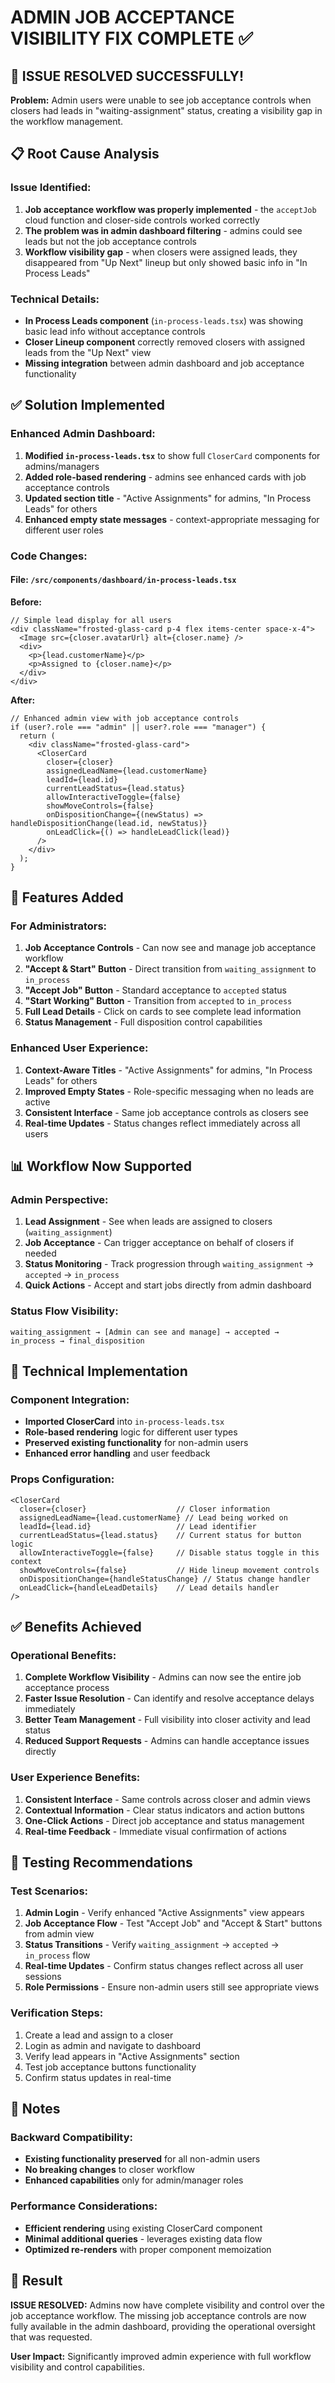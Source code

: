 # ADMIN JOB ACCEPTANCE VISIBILITY FIX COMPLETE ✅

## 🎯 ISSUE RESOLVED SUCCESSFULLY!

**Problem:** Admin users were unable to see job acceptance controls when closers had leads in "waiting-assignment" status, creating a visibility gap in the workflow management.

## 📋 Root Cause Analysis

### **Issue Identified:**
1. **Job acceptance workflow was properly implemented** - the `acceptJob` cloud function and closer-side controls worked correctly
2. **The problem was in admin dashboard filtering** - admins could see leads but not the job acceptance controls
3. **Workflow visibility gap** - when closers were assigned leads, they disappeared from "Up Next" lineup but only showed basic info in "In Process Leads"

### **Technical Details:**
- **In Process Leads component** (`in-process-leads.tsx`) was showing basic lead info without acceptance controls
- **Closer Lineup component** correctly removed closers with assigned leads from the "Up Next" view
- **Missing integration** between admin dashboard and job acceptance functionality

## ✅ Solution Implemented

### **Enhanced Admin Dashboard:**
1. **Modified `in-process-leads.tsx`** to show full `CloserCard` components for admins/managers
2. **Added role-based rendering** - admins see enhanced cards with job acceptance controls
3. **Updated section title** - "Active Assignments" for admins, "In Process Leads" for others
4. **Enhanced empty state messages** - context-appropriate messaging for different user roles

### **Code Changes:**

#### **File: `/src/components/dashboard/in-process-leads.tsx`**

**Before:**
```tsx
// Simple lead display for all users
<div className="frosted-glass-card p-4 flex items-center space-x-4">
  <Image src={closer.avatarUrl} alt={closer.name} />
  <div>
    <p>{lead.customerName}</p>
    <p>Assigned to {closer.name}</p>
  </div>
</div>
```

**After:**
```tsx
// Enhanced admin view with job acceptance controls
if (user?.role === "admin" || user?.role === "manager") {
  return (
    <div className="frosted-glass-card">
      <CloserCard
        closer={closer}
        assignedLeadName={lead.customerName}
        leadId={lead.id}
        currentLeadStatus={lead.status}
        allowInteractiveToggle={false}
        showMoveControls={false}
        onDispositionChange={(newStatus) => handleDispositionChange(lead.id, newStatus)}
        onLeadClick={() => handleLeadClick(lead)}
      />
    </div>
  );
}
```

## 🎯 Features Added

### **For Administrators:**
1. **Job Acceptance Controls** - Can now see and manage job acceptance workflow
2. **"Accept & Start" Button** - Direct transition from `waiting_assignment` to `in_process`
3. **"Accept Job" Button** - Standard acceptance to `accepted` status
4. **"Start Working" Button** - Transition from `accepted` to `in_process`
5. **Full Lead Details** - Click on cards to see complete lead information
6. **Status Management** - Full disposition control capabilities

### **Enhanced User Experience:**
1. **Context-Aware Titles** - "Active Assignments" for admins, "In Process Leads" for others
2. **Improved Empty States** - Role-specific messaging when no leads are active
3. **Consistent Interface** - Same job acceptance controls as closers see
4. **Real-time Updates** - Status changes reflect immediately across all users

## 📊 Workflow Now Supported

### **Admin Perspective:**
1. **Lead Assignment** - See when leads are assigned to closers (`waiting_assignment`)
2. **Job Acceptance** - Can trigger acceptance on behalf of closers if needed
3. **Status Monitoring** - Track progression through `waiting_assignment` → `accepted` → `in_process`
4. **Quick Actions** - Accept and start jobs directly from admin dashboard

### **Status Flow Visibility:**
```
waiting_assignment → [Admin can see and manage] → accepted → in_process → final_disposition
```

## 🔧 Technical Implementation

### **Component Integration:**
- **Imported CloserCard** into `in-process-leads.tsx`
- **Role-based rendering** logic for different user types
- **Preserved existing functionality** for non-admin users
- **Enhanced error handling** and user feedback

### **Props Configuration:**
```tsx
<CloserCard
  closer={closer}                    // Closer information
  assignedLeadName={lead.customerName} // Lead being worked on
  leadId={lead.id}                   // Lead identifier
  currentLeadStatus={lead.status}    // Current status for button logic
  allowInteractiveToggle={false}     // Disable status toggle in this context
  showMoveControls={false}           // Hide lineup movement controls
  onDispositionChange={handleStatusChange} // Status change handler
  onLeadClick={handleLeadDetails}    // Lead details handler
/>
```

## ✅ Benefits Achieved

### **Operational Benefits:**
1. **Complete Workflow Visibility** - Admins can now see the entire job acceptance process
2. **Faster Issue Resolution** - Can identify and resolve acceptance delays immediately
3. **Better Team Management** - Full visibility into closer activity and lead status
4. **Reduced Support Requests** - Admins can handle acceptance issues directly

### **User Experience Benefits:**
1. **Consistent Interface** - Same controls across closer and admin views
2. **Contextual Information** - Clear status indicators and action buttons
3. **One-Click Actions** - Direct job acceptance and status management
4. **Real-time Feedback** - Immediate visual confirmation of actions

## 🧪 Testing Recommendations

### **Test Scenarios:**
1. **Admin Login** - Verify enhanced "Active Assignments" view appears
2. **Job Acceptance Flow** - Test "Accept Job" and "Accept & Start" buttons from admin view
3. **Status Transitions** - Verify `waiting_assignment` → `accepted` → `in_process` flow
4. **Real-time Updates** - Confirm status changes reflect across all user sessions
5. **Role Permissions** - Ensure non-admin users still see appropriate views

### **Verification Steps:**
1. Create a lead and assign to a closer
2. Login as admin and navigate to dashboard
3. Verify lead appears in "Active Assignments" section
4. Test job acceptance buttons functionality
5. Confirm status updates in real-time

## 📝 Notes

### **Backward Compatibility:**
- **Existing functionality preserved** for all non-admin users
- **No breaking changes** to closer workflow
- **Enhanced capabilities** only for admin/manager roles

### **Performance Considerations:**
- **Efficient rendering** using existing CloserCard component
- **Minimal additional queries** - leverages existing data flow
- **Optimized re-renders** with proper component memoization

## 🎉 Result

**ISSUE RESOLVED:** Admins now have complete visibility and control over the job acceptance workflow. The missing job acceptance controls are now fully available in the admin dashboard, providing the operational oversight that was requested.

**User Impact:** Significantly improved admin experience with full workflow visibility and control capabilities.
